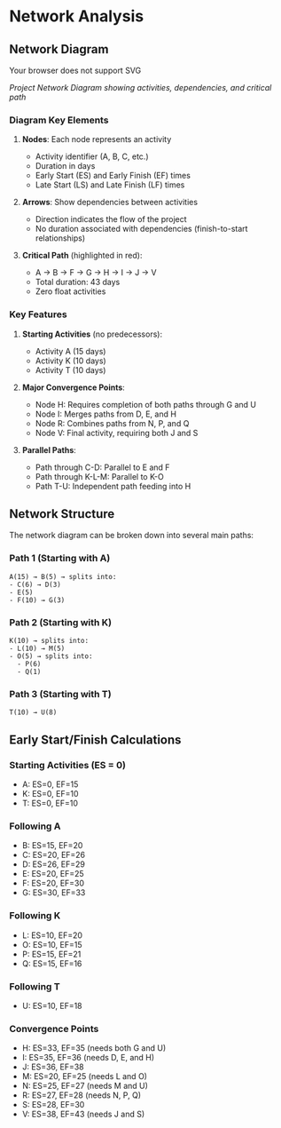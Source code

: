 # Network Analysis

## Network Diagram


<object type="image/svg+xml" data="assets/network-diagram.svg" width="100%" style="min-height:600px;">
   Your browser does not support SVG
</object>

*Project Network Diagram showing activities, dependencies, and critical path*

### Diagram Key Elements

1. **Nodes**: Each node represents an activity
   - Activity identifier (A, B, C, etc.)
   - Duration in days
   - Early Start (ES) and Early Finish (EF) times
   - Late Start (LS) and Late Finish (LF) times

2. **Arrows**: Show dependencies between activities
   - Direction indicates the flow of the project
   - No duration associated with dependencies (finish-to-start relationships)

3. **Critical Path** (highlighted in red):
   - A → B → F → G → H → I → J → V
   - Total duration: 43 days
   - Zero float activities

### Key Features

1. **Starting Activities** (no predecessors):
   - Activity A (15 days)
   - Activity K (10 days)
   - Activity T (10 days)

2. **Major Convergence Points**:
   - Node H: Requires completion of both paths through G and U
   - Node I: Merges paths from D, E, and H
   - Node R: Combines paths from N, P, and Q
   - Node V: Final activity, requiring both J and S

3. **Parallel Paths**:
   - Path through C-D: Parallel to E and F
   - Path through K-L-M: Parallel to K-O
   - Path T-U: Independent path feeding into H

## Network Structure

The network diagram can be broken down into several main paths:

### Path 1 (Starting with A)
```
A(15) → B(5) → splits into:
- C(6) → D(3)
- E(5)
- F(10) → G(3)
```

### Path 2 (Starting with K)
```
K(10) → splits into:
- L(10) → M(5)
- O(5) → splits into:
  - P(6)
  - Q(1)
```

### Path 3 (Starting with T)
```
T(10) → U(8)
```

## Early Start/Finish Calculations

### Starting Activities (ES = 0)
- A: ES=0, EF=15
- K: ES=0, EF=10
- T: ES=0, EF=10

### Following A
- B: ES=15, EF=20
- C: ES=20, EF=26
- D: ES=26, EF=29
- E: ES=20, EF=25
- F: ES=20, EF=30
- G: ES=30, EF=33

### Following K
- L: ES=10, EF=20
- O: ES=10, EF=15
- P: ES=15, EF=21
- Q: ES=15, EF=16

### Following T
- U: ES=10, EF=18

### Convergence Points
- H: ES=33, EF=35 (needs both G and U)
- I: ES=35, EF=36 (needs D, E, and H)
- J: ES=36, EF=38
- M: ES=20, EF=25 (needs L and O)
- N: ES=25, EF=27 (needs M and U)
- R: ES=27, EF=28 (needs N, P, Q)
- S: ES=28, EF=30
- V: ES=38, EF=43 (needs J and S)

